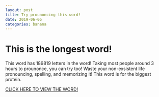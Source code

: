 ```yaml
---
layout: post
title: Try prounoncing this word!
date: 2019-06-05
categories: banana
---
```


# This is the longest word!
This word has 189819 letters in the word! Taking most people around 3 hours to prounonce, you can try too! Waste your non-exsistent life pronouncing, spelling, and memorizing it! This word is for the biggest protein.

[CLICK HERE TO VIEW THE WORD!](/iii/2019/06/05/tt.txt)
